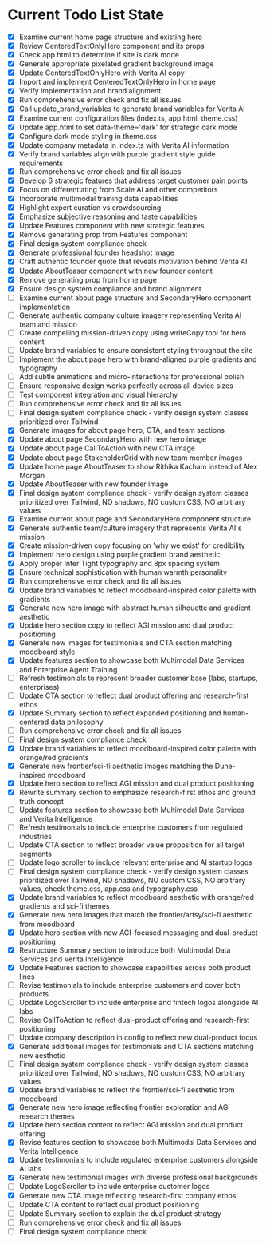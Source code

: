 <!-- DO NOT EDIT - Managed by todo_list tool -->
<!-- Updated: 2025-09-04T22:13:55.220Z -->

# Current Todo List State

- [x] Examine current home page structure and existing hero
- [x] Review CenteredTextOnlyHero component and its props
- [x] Check app.html to determine if site is dark mode
- [x] Generate appropriate pixelated gradient background image
- [x] Update CenteredTextOnlyHero with Verita AI copy
- [x] Import and implement CenteredTextOnlyHero in home page
- [x] Verify implementation and brand alignment
- [x] Run comprehensive error check and fix all issues
- [x] Call update_brand_variables to generate brand variables for Verita AI
- [x] Examine current configuration files (index.ts, app.html, theme.css)
- [x] Update app.html to set data-theme='dark' for strategic dark mode
- [x] Configure dark mode styling in theme.css
- [x] Update company metadata in index.ts with Verita AI information
- [x] Verify brand variables align with purple gradient style guide requirements
- [x] Run comprehensive error check and fix all issues
- [x] Develop 6 strategic features that address target customer pain points
- [x] Focus on differentiating from Scale AI and other competitors
- [x] Incorporate multimodal training data capabilities
- [x] Highlight expert curation vs crowdsourcing
- [x] Emphasize subjective reasoning and taste capabilities
- [x] Update Features component with new strategic features
- [x] Remove generating prop from Features component
- [x] Final design system compliance check
- [x] Generate professional founder headshot image
- [x] Craft authentic founder quote that reveals motivation behind Verita AI
- [x] Update AboutTeaser component with new founder content
- [x] Remove generating prop from home page
- [x] Ensure design system compliance and brand alignment
- [ ] Examine current about page structure and SecondaryHero component implementation
- [ ] Generate authentic company culture imagery representing Verita AI team and mission
- [ ] Create compelling mission-driven copy using writeCopy tool for hero content
- [ ] Update brand variables to ensure consistent styling throughout the site
- [ ] Implement the about page hero with brand-aligned purple gradients and typography
- [ ] Add subtle animations and micro-interactions for professional polish
- [ ] Ensure responsive design works perfectly across all device sizes
- [ ] Test component integration and visual hierarchy
- [ ] Run comprehensive error check and fix all issues
- [ ] Final design system compliance check - verify design system classes prioritized over Tailwind
- [x] Generate images for about page hero, CTA, and team sections
- [x] Update about page SecondaryHero with new hero image
- [x] Update about page CallToAction with new CTA image
- [x] Update about page StakeholderGrid with new team member images
- [x] Update home page AboutTeaser to show Rithika Kacham instead of Alex Morgan
- [x] Update AboutTeaser with new founder image
- [x] Final design system compliance check - verify design system classes prioritized over Tailwind, NO shadows, NO custom CSS, NO arbitrary values
- [x] Examine current about page and SecondaryHero component structure
- [x] Generate authentic team/culture imagery that represents Verita AI's mission
- [x] Create mission-driven copy focusing on 'why we exist' for credibility
- [x] Implement hero design using purple gradient brand aesthetic
- [x] Apply proper Inter Tight typography and 8px spacing system
- [x] Ensure technical sophistication with human warmth personality
- [x] Run comprehensive error check and fix all issues
- [x] Update brand variables to reflect moodboard-inspired color palette with gradients
- [x] Generate new hero image with abstract human silhouette and gradient aesthetic
- [x] Update hero section copy to reflect AGI mission and dual product positioning
- [x] Generate new images for testimonials and CTA section matching moodboard style
- [x] Update features section to showcase both Multimodal Data Services and Enterprise Agent Training
- [ ] Refresh testimonials to represent broader customer base (labs, startups, enterprises)
- [ ] Update CTA section to reflect dual product offering and research-first ethos
- [x] Update Summary section to reflect expanded positioning and human-centered data philosophy
- [ ] Run comprehensive error check and fix all issues
- [ ] Final design system compliance check
- [x] Update brand variables to reflect moodboard-inspired color palette with orange/red gradients
- [x] Generate new frontier/sci-fi aesthetic images matching the Dune-inspired moodboard
- [x] Update hero section to reflect AGI mission and dual product positioning
- [x] Rewrite summary section to emphasize research-first ethos and ground truth concept
- [ ] Update features section to showcase both Multimodal Data Services and Verita Intelligence
- [ ] Refresh testimonials to include enterprise customers from regulated industries
- [ ] Update CTA section to reflect broader value proposition for all target segments
- [ ] Update logo scroller to include relevant enterprise and AI startup logos
- [ ] Final design system compliance check - verify design system classes prioritized over Tailwind, NO shadows, NO custom CSS, NO arbitrary values, check theme.css, app.css and typography.css
- [x] Update brand variables to reflect moodboard aesthetic with orange/red gradients and sci-fi themes
- [x] Generate new hero images that match the frontier/artsy/sci-fi aesthetic from moodboard
- [x] Update hero section with new AGI-focused messaging and dual-product positioning
- [x] Restructure Summary section to introduce both Multimodal Data Services and Verita Intelligence
- [x] Update Features section to showcase capabilities across both product lines
- [ ] Revise testimonials to include enterprise customers and cover both products
- [ ] Update LogoScroller to include enterprise and fintech logos alongside AI labs
- [ ] Revise CallToAction to reflect dual-product offering and research-first positioning
- [ ] Update company description in config to reflect new dual-product focus
- [x] Generate additional images for testimonials and CTA sections matching new aesthetic
- [ ] Final design system compliance check - verify design system classes prioritized over Tailwind, NO shadows, NO custom CSS, NO arbitrary values
- [x] Update brand variables to reflect the frontier/sci-fi aesthetic from moodboard
- [x] Generate new hero image reflecting frontier exploration and AGI research themes
- [x] Update hero section content to reflect AGI mission and dual product offering
- [x] Revise features section to showcase both Multimodal Data Services and Verita Intelligence
- [x] Update testimonials to include regulated enterprise customers alongside AI labs
- [x] Generate new testimonial images with diverse professional backgrounds
- [ ] Update LogoScroller to include enterprise customer logos
- [x] Generate new CTA image reflecting research-first company ethos
- [ ] Update CTA content to reflect dual product positioning
- [ ] Update Summary section to explain the dual product strategy
- [ ] Run comprehensive error check and fix all issues
- [ ] Final design system compliance check
